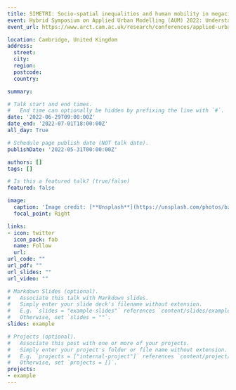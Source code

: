 ```yaml
---
title: SIMETRI: Socio-spatial inequalities and human mobility in megacities
event: Hybrid Symposium on Applied Urban Modelling (AUM) 2022: Understanding common challenges
event_url: https://www.arct.cam.ac.uk/research/conferences/applied-urban-modelling-aum/aum2022-understanding-common-challenges

location: Cambridge, United Kingdom
address:
  street: 
  city: 
  region: 
  postcode: 
  country: 

summary: 

# Talk start and end times.
#   End time can optionally be hidden by prefixing the line with `#`.
date: '2022-06-29T09:00:00Z'
date_end: '2022-07-01T18:00:00Z'
all_day: True

# Schedule page publish date (NOT talk date).
publishDate: '2022-05-31T00:00:00Z'

authors: []
tags: []

# Is this a featured talk? (true/false)
featured: false

image:
  caption: 'Image credit: [**Unsplash**](https://unsplash.com/photos/bzdhc5b3Bxs)'
  focal_point: Right

links:
- icon: twitter
  icon_pack: fab
  name: Follow
  url: 
url_code: ""
url_pdf: ""
url_slides: ""
url_video: ""

# Markdown Slides (optional).
#   Associate this talk with Markdown slides.
#   Simply enter your slide deck's filename without extension.
#   E.g. `slides = "example-slides"` references `content/slides/example-slides.md`.
#   Otherwise, set `slides = ""`.
slides: example

# Projects (optional).
#   Associate this post with one or more of your projects.
#   Simply enter your project's folder or file name without extension.
#   E.g. `projects = ["internal-project"]` references `content/project/deep-learning/index.md`.
#   Otherwise, set `projects = []`.
projects:
- example
---
```

